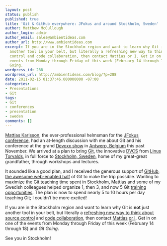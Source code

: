 ```yaml
---
layout: post
status: publish
published: true
title: 'Git & GitHub everywhere: JFokus and around Stockholm, Sweden'
author: Matthew McCullough
author_login: admin
author_email: sales@ambientideas.com
author_url: http://www.ambientideas.com
excerpt: If you are in the Stockholm region and want to learn why Git is not just
  another tool in your belt, but literally a refreshing new way to think about source
  control and code collaboration, then contact Mattias or I. Get in on one of the
  events from Monday through Friday of this week (February 14 through 18) and Git
  Going.
wordpress_id: 288
wordpress_url: http://ambientideas.com/blog/?p=288
date: 2011-02-15 01:37:46.000000000 -07:00
categories:
- Presentations
- Git
tags:
- Git
- conferences
- presentation
- sweden
comments: []
---
```

<p><a href="http://se.linkedin.com/in/mattiask">Mattias Karlsson</a>, the ever-professional helmsman for the <a href="http://jfokus.se">JFokus conference</a>, had an at-length discussion with me about Git and his conference at the grand <a href="http://devoxx.com">Devoxx show</a> in <a href="http://en.wikipedia.org/wiki/Antwerp">Antwerp, Belgium</a> this past November. We arrived at a plan to bring <a href="http://progit.org">Git</a>, the innovative <a href="http://en.wikipedia.org/wiki/Distributed_revision_control">DVCS</a> from <a href="http://permalink.gmane.org/gmane.comp.version-control.git/217">Linus Torvalds</a>, in full force to <a href="http://en.wikipedia.org/wiki/Stockholm">Stockholm, Sweden</a>, home of my great-great grandfather, through workshops and lectures.</p>

<p>It sounded like a good plan, and I received the generous support of <a href="http://github.com/training/online">GitHub, the awesome web-enabled half</a> of Git to make the trip possible. Wanting to maximize the <a href="http://oreil.ly/ogitvid">Git teaching</a> time spent in Stockholm, Mattias and some of my Swedish colleagues helped organize 1, then 3, and now 5 Git <a href="http://www.informator.se/utbildningar/seminarier/seminarier/git-i-ett-notskal.aspx">training opportunities</a>. The plan is now to spend nearly 5 to 10 hours per day teaching Git; I couldn&#8217;t be more excited!</p>

<p>If you are in the Stockholm region and want to learn why Git is <strong>not</strong> just another tool in your belt, but literally a <a href="http://twitter.com/#!/nanderoo/status/35446250438393856">refreshing new way to think about source control</a> and <a href="http://oreilly.com/catalog/0636920017462/">code collaboration</a>, then contact <a href="mailto:mattias.g.karlsson@gmail.com">Mattias</a> <a href="mailto:matthewm@ambientideas.com">or I</a>. Get in on one of the events from Monday through Friday of this week (February 14 through 18) and <em>Git Going</em>.</p>

<p>See you in Stockholm!</p>
